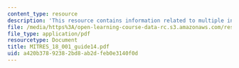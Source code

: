 ```yaml
---
content_type: resource
description: 'This resource contains information related to multiple integrals. '
file: /media/https%3A/open-learning-course-data-rc.s3.amazonaws.com/res-18-001-calculus-online-textbook-spring-2005/a420b37892382bd8ab2dfeb0e3140f0d_MITRES_18_001_guide14.pdf
file_type: application/pdf
resourcetype: Document
title: MITRES_18_001_guide14.pdf
uid: a420b378-9238-2bd8-ab2d-feb0e3140f0d
---
```

